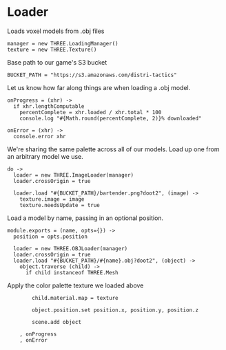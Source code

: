 Loader
======

Loads voxel models from .obj files

    manager = new THREE.LoadingManager()
    texture = new THREE.Texture()

Base path to our game's S3 bucket

    BUCKET_PATH = "https://s3.amazonaws.com/distri-tactics"

Let us know how far along things are when loading a .obj model.

    onProgress = (xhr) ->
      if xhr.lengthComputable
        percentComplete = xhr.loaded / xhr.total * 100
        console.log "#{Math.round(percentComplete, 2)}% downloaded"

    onError = (xhr) ->
      console.error xhr

We're sharing the same palette across all of our models.
Load up one from an arbitrary model we use.

    do ->
      loader = new THREE.ImageLoader(manager)
      loader.crossOrigin = true

      loader.load "#{BUCKET_PATH}/bartender.png?doot2", (image) ->
        texture.image = image
        texture.needsUpdate = true

Load a model by name, passing in an optional position.

    module.exports = (name, opts={}) ->
      position = opts.position

      loader = new THREE.OBJLoader(manager)
      loader.crossOrigin = true
      loader.load "#{BUCKET_PATH}/#{name}.obj?doot2", (object) ->
        object.traverse (child) ->
          if child instanceof THREE.Mesh
          
Apply the color palette texture we loaded above  
      
            child.material.map = texture

            object.position.set position.x, position.y, position.z

            scene.add object

        , onProgress
        , onError
